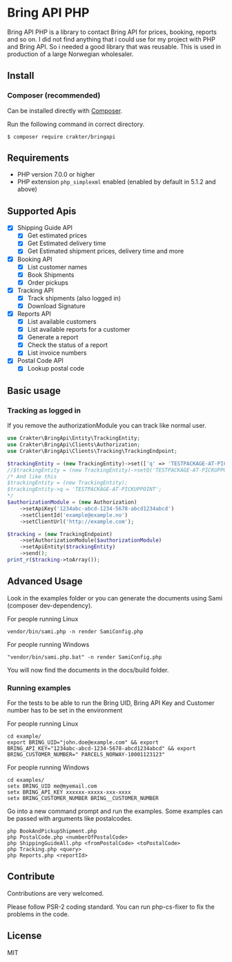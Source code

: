 # Bring API PHP

Bring API PHP is a library to contact Bring API for prices, booking, reports and so on.
I did not find anything that i could use for my project with PHP and Bring API. So i needed a good library that was reusable.
This is used in production of a large Norwegian wholesaler.

## Install

### Composer (recommended)

Can be installed directly with [Composer](https://getcomposer.org/).

Run the following command in correct directory.
```
$ composer require crakter/bringapi
```

## Requirements

* PHP version 7.0.0 or higher
* PHP extension `php_simplexml` enabled (enabled by default in 5.1.2 and above)

## Supported Apis

- [x] Shipping Guide API
    - [x] Get estimated prices
    - [x] Get Estimated delivery time
    - [x] Get Estimated shipment prices, delivery time and more
- [x] Booking API
    - [x] List customer names
    - [x] Book Shipments
    - [x] Order pickups
- [x] Tracking API
    - [x] Track shipments (also logged in)
    - [x] Download Signature
- [x] Reports API
    - [x] List available customers
    - [x] List available reports for a customer
    - [x] Generate a report
    - [x] Check the status of a report
    - [x] List invoice numbers
- [x] Postal Code API
    - [x] Lookup postal code

## Basic usage

### Tracking as logged in

If you remove the authorizationModule you can track like normal user.

```php
use Crakter\BringApi\Entity\TrackingEntity;
use Crakter\BringApi\Clients\Authorization;
use Crakter\BringApi\Clients\Tracking\TrackingEndpoint;

$trackingEntity = (new TrackingEntity)->set(['q' => 'TESTPACKAGE-AT-PICKUPPOINT']); // Can be used like this
//$trackingEntity = (new TrackingEntity)->setQ('TESTPACKAGE-AT-PICKUPPOINT'); // Can also be used like this
/* And like this
$trackingEntity = (new TrackingEntity);
$trackingEntity->q = 'TESTPACKAGE-AT-PICKUPPOINT';
*/
$authorizationModule = (new Authorization)
    ->setApiKey('1234abc-abcd-1234-5678-abcd1234abcd')
    ->setClientId('example@example.no')
    ->setClientUrl('http://example.com');

$tracking = (new TrackingEndpoint)
    ->setAuthorizationModule($authorizationModule)
    ->setApiEntity($trackingEntity)
    ->send();
print_r($tracking->toArray());
```

## Advanced Usage

Look in the examples folder or you can generate the documents using Sami (composer dev-dependency).

For people running Linux

```
vendor/bin/sami.php -n render SamiConfig.php
```

For people running Windows

```
"vendor/bin/sami.php.bat" -n render SamiConfig.php
```

You will now find the documents in the docs/build folder.

### Running examples

For the tests to be able to run the Bring UID, Bring API Key and Customer number has to be set in the environment

For people running Linux

```
cd example/
export BRING_UID="john.doe@example.com" && export BRING_API_KEY="1234abc-abcd-1234-5678-abcd1234abcd" && export BRING_CUSTOMER_NUMBER="	PARCELS_NORWAY-10001123123"
```

For people running Windows

```
cd examples/
setx BRING_UID me@myemail.com
setx BRING_API_KEY xxxxxx-xxxxx-xxx-xxxx
setx BRING_CUSTOMER_NUMBER BRING__CUSTOMER_NUMBER
```

Go into a new command prompt and run the examples.
Some examples can be passed with arguments like postalcodes.
```
php BookAndPickupShipment.php
php PostalCode.php <numberOfPostalCode>
php ShippingGuideAll.php <fromPostalCode> <toPostalCode>
php Tracking.php <query>
php Reports.php <reportId>
```

## Contribute

Contributions are very welcomed.

Please follow PSR-2 coding standard. You can run php-cs-fixer to fix the problems in the code.

## License

MIT
